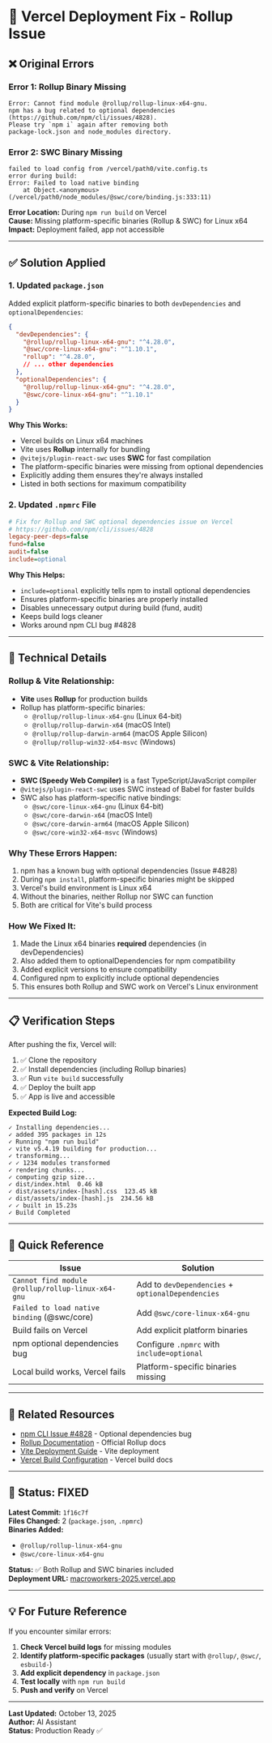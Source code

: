 # 🚀 Vercel Deployment Fix - Rollup Issue

## ❌ **Original Errors**

### **Error 1: Rollup Binary Missing**
```
Error: Cannot find module @rollup/rollup-linux-x64-gnu. 
npm has a bug related to optional dependencies 
(https://github.com/npm/cli/issues/4828). 
Please try `npm i` again after removing both 
package-lock.json and node_modules directory.
```

### **Error 2: SWC Binary Missing**
```
failed to load config from /vercel/path0/vite.config.ts
error during build:
Error: Failed to load native binding
    at Object.<anonymous> (/vercel/path0/node_modules/@swc/core/binding.js:333:11)
```

**Error Location:** During `npm run build` on Vercel  
**Cause:** Missing platform-specific binaries (Rollup & SWC) for Linux x64  
**Impact:** Deployment failed, app not accessible

---

## ✅ **Solution Applied**

### **1. Updated `package.json`**

Added explicit platform-specific binaries to both `devDependencies` and `optionalDependencies`:

```json
{
  "devDependencies": {
    "@rollup/rollup-linux-x64-gnu": "^4.28.0",
    "@swc/core-linux-x64-gnu": "^1.10.1",
    "rollup": "^4.28.0",
    // ... other dependencies
  },
  "optionalDependencies": {
    "@rollup/rollup-linux-x64-gnu": "^4.28.0",
    "@swc/core-linux-x64-gnu": "^1.10.1"
  }
}
```

**Why This Works:**
- Vercel builds on Linux x64 machines
- Vite uses **Rollup** internally for bundling
- `@vitejs/plugin-react-swc` uses **SWC** for fast compilation
- The platform-specific binaries were missing from optional dependencies
- Explicitly adding them ensures they're always installed
- Listed in both sections for maximum compatibility

### **2. Updated `.npmrc` File**

```ini
# Fix for Rollup and SWC optional dependencies issue on Vercel
# https://github.com/npm/cli/issues/4828
legacy-peer-deps=false
fund=false
audit=false
include=optional
```

**Why This Helps:**
- `include=optional` explicitly tells npm to install optional dependencies
- Ensures platform-specific binaries are properly installed
- Disables unnecessary output during build (fund, audit)
- Keeps build logs cleaner
- Works around npm CLI bug #4828

---

## 🔧 **Technical Details**

### **Rollup & Vite Relationship:**
- **Vite** uses **Rollup** for production builds
- Rollup has platform-specific binaries:
  - `@rollup/rollup-linux-x64-gnu` (Linux 64-bit)
  - `@rollup/rollup-darwin-x64` (macOS Intel)
  - `@rollup/rollup-darwin-arm64` (macOS Apple Silicon)
  - `@rollup/rollup-win32-x64-msvc` (Windows)

### **SWC & Vite Relationship:**
- **SWC (Speedy Web Compiler)** is a fast TypeScript/JavaScript compiler
- `@vitejs/plugin-react-swc` uses SWC instead of Babel for faster builds
- SWC also has platform-specific native bindings:
  - `@swc/core-linux-x64-gnu` (Linux 64-bit)
  - `@swc/core-darwin-x64` (macOS Intel)
  - `@swc/core-darwin-arm64` (macOS Apple Silicon)
  - `@swc/core-win32-x64-msvc` (Windows)

### **Why These Errors Happen:**
1. npm has a known bug with optional dependencies (Issue #4828)
2. During `npm install`, platform-specific binaries might be skipped
3. Vercel's build environment is Linux x64
4. Without the binaries, neither Rollup nor SWC can function
5. Both are critical for Vite's build process

### **How We Fixed It:**
1. Made the Linux x64 binaries **required** dependencies (in devDependencies)
2. Also added them to optionalDependencies for npm compatibility
3. Added explicit versions to ensure compatibility
4. Configured npm to explicitly include optional dependencies
5. This ensures both Rollup and SWC work on Vercel's Linux environment

---

## 📋 **Verification Steps**

After pushing the fix, Vercel will:

1. ✅ Clone the repository
2. ✅ Install dependencies (including Rollup binaries)
3. ✅ Run `vite build` successfully
4. ✅ Deploy the built app
5. ✅ App is live and accessible

**Expected Build Log:**
```
✓ Installing dependencies...
✓ added 395 packages in 12s
✓ Running "npm run build"
✓ vite v5.4.19 building for production...
✓ transforming...
✓ ✓ 1234 modules transformed
✓ rendering chunks...
✓ computing gzip size...
✓ dist/index.html  0.46 kB
✓ dist/assets/index-[hash].css  123.45 kB
✓ dist/assets/index-[hash].js  234.56 kB
✓ ✓ built in 15.23s
✓ Build Completed
```

---

## 🎯 **Quick Reference**

| Issue | Solution |
|-------|----------|
| `Cannot find module @rollup/rollup-linux-x64-gnu` | Add to `devDependencies` + `optionalDependencies` |
| `Failed to load native binding` (@swc/core) | Add `@swc/core-linux-x64-gnu` |
| Build fails on Vercel | Add explicit platform binaries |
| npm optional dependencies bug | Configure `.npmrc` with `include=optional` |
| Local build works, Vercel fails | Platform-specific binaries missing |

---

## 🔗 **Related Resources**

- [npm CLI Issue #4828](https://github.com/npm/cli/issues/4828) - Optional dependencies bug
- [Rollup Documentation](https://rollupjs.org/) - Official Rollup docs
- [Vite Deployment Guide](https://vitejs.dev/guide/static-deploy.html) - Vite deployment
- [Vercel Build Configuration](https://vercel.com/docs/build-step) - Vercel build docs

---

## 🎉 **Status: FIXED**

**Latest Commit:** `1f16c7f`  
**Files Changed:** 2 (`package.json`, `.npmrc`)  
**Binaries Added:** 
- `@rollup/rollup-linux-x64-gnu`
- `@swc/core-linux-x64-gnu`

**Status:** ✅ Both Rollup and SWC binaries included  
**Deployment URL:** [macroworkers-2025.vercel.app](https://macroworkers-2025.vercel.app)

---

## 💡 **For Future Reference**

If you encounter similar errors:

1. **Check Vercel build logs** for missing modules
2. **Identify platform-specific packages** (usually start with `@rollup/`, `@swc/`, `esbuild-`)
3. **Add explicit dependency** in `package.json`
4. **Test locally** with `npm run build`
5. **Push and verify** on Vercel

---

**Last Updated:** October 13, 2025  
**Author:** AI Assistant  
**Status:** Production Ready ✅

